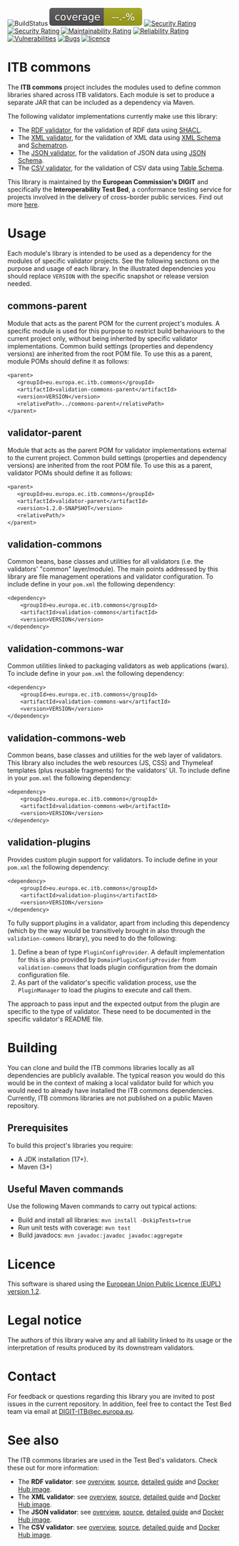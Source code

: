 ![BuildStatus](https://github.com/ISAITB/itb-commons/actions/workflows/main.yml/badge.svg)
![Coverage](.github/badges/jacoco.svg)
[![Security Rating](https://sonarcloud.io/api/project_badges/measure?project=ISAITB_itb-commons&metric=coverage)](https://sonarcloud.io/summary/overall?id=ISAITB_itb-commons)
[![Security Rating](https://sonarcloud.io/api/project_badges/measure?project=ISAITB_itb-commons&metric=security_rating)](https://sonarcloud.io/summary/overall?id=ISAITB_itb-commons)
[![Maintainability Rating](https://sonarcloud.io/api/project_badges/measure?project=ISAITB_itb-commons&metric=sqale_rating)](https://sonarcloud.io/summary/overall?id=ISAITB_itb-commons)
[![Reliability Rating](https://sonarcloud.io/api/project_badges/measure?project=ISAITB_itb-commons&metric=reliability_rating)](https://sonarcloud.io/summary/overall?id=ISAITB_itb-commons)
[![Vulnerabilities](https://sonarcloud.io/api/project_badges/measure?project=ISAITB_itb-commons&metric=vulnerabilities)](https://sonarcloud.io/summary/overall?id=ISAITB_itb-commons)
[![Bugs](https://sonarcloud.io/api/project_badges/measure?project=ISAITB_itb-commons&metric=bugs)](https://sonarcloud.io/summary/overall?id=ISAITB_itb-commons)
[![licence](https://img.shields.io/github/license/ISAITB/itb-commons.svg?color=blue)](https://github.com/ISAITB/itb-commons/blob/master/LICENCE.txt)

# ITB commons

The **ITB commons** project includes the modules used to define common libraries shared across ITB validators. Each module is set to 
produce a separate JAR that can be included as a dependency via Maven.

The following validator implementations currently make use this library:
* The [RDF validator](https://github.com/ISAITB/shacl-validator), for the validation of RDF data using [SHACL](https://www.w3.org/TR/shacl/).
* The [XML validator](https://github.com/ISAITB/xml-validator), for the validation of XML data using [XML Schema](https://www.w3.org/standards/xml/schema.html) and [Schematron](https://schematron.com/).
* The [JSON validator](https://github.com/ISAITB/json-validator), for the validation of JSON data using [JSON Schema](https://json-schema.org/).
* The [CSV validator](https://github.com/ISAITB/csv-validator), for the validation of CSV data using [Table Schema](https://specs.frictionlessdata.io/table-schema/).

This library is maintained by the **European Commission's DIGIT** and specifically the **Interoperability Test Bed**,
a conformance testing service for projects involved in the delivery of cross-border public services. Find out more 
[here](https://joinup.ec.europa.eu/collection/interoperability-test-bed-repository/solution/interoperability-test-bed).

# Usage

Each module's library is intended to be used as a dependency for the modules of specific validator projects. See the
following sections on the purpose and usage of each library. In the illustrated dependencies you should replace 
`VERSION` with the specific snapshot or release version needed.

## commons-parent

Module that acts as the parent POM for the current project's modules. A specific module is used for this purpose
to restrict build behaviours to the current project only, without being inherited by specific validator
implementations. Common build settings (properties and dependency versions) are inherited from the root POM file.
To use this as a parent, module POMs should define it as follows:

```
<parent>
   <groupId>eu.europa.ec.itb.commons</groupId>
   <artifactId>validation-commons-parent</artifactId>
   <version>VERSION</version>
   <relativePath>../commons-parent</relativePath>
</parent>
```

## validator-parent

Module that acts as the parent POM for validator implementations external to the current project.  Common build 
settings (properties and dependency versions) are inherited from the root POM file. To use this as a parent, validator 
POMs should define it as follows:

```
<parent>
   <groupId>eu.europa.ec.itb.commons</groupId>
   <artifactId>validator-parent</artifactId>
   <version>1.2.0-SNAPSHOT</version>
   <relativePath/>
</parent>
```

## validation-commons

Common beans, base classes and utilities for all validators (i.e. the validators' "common" layer/module). The main 
points addressed by this library are file management operations and validator configuration. To include define in 
your `pom.xml` the following dependency:

```
<dependency>
    <groupId>eu.europa.ec.itb.commons</groupId>
    <artifactId>validation-commons</artifactId>
    <version>VERSION</version>
</dependency>
```

## validation-commons-war

Common utilities linked to packaging validators as web applications (wars). To include define in your `pom.xml` 
the following dependency:

```
<dependency>
    <groupId>eu.europa.ec.itb.commons</groupId>
    <artifactId>validation-commons-war</artifactId>
    <version>VERSION</version>
</dependency>
```

## validation-commons-web

Common beans, base classes and utilities for the web layer of validators. This library also includes the web resources
(JS, CSS) and Thymeleaf templates (plus reusable fragments) for the validators' UI. To include define in your `pom.xml`
the following dependency:

```
<dependency>
    <groupId>eu.europa.ec.itb.commons</groupId>
    <artifactId>validation-commons-web</artifactId>
    <version>VERSION</version>
</dependency>
```

## validation-plugins

Provides custom plugin support for validators. To include define in your `pom.xml` the following dependency:

```
<dependency>
    <groupId>eu.europa.ec.itb.commons</groupId>
    <artifactId>validation-plugins</artifactId>
    <version>VERSION</version>
</dependency>
```

To fully support plugins in a validator, apart from including this dependency (which by the way would be transitively brought in also through the `validation-commons` library),
you need to do the following:
1. Define a bean of type `PluginConfigProvider`. A default implementation for this is also provided by `DomainPluginConfigProvider` from `validation-commons` that loads plugin
   configuration from the domain configuration file.
2. As part of the validator's specific validation process, use the `PluginManager` to load the plugins to execute and call them.

The approach to pass input and the expected output from the plugin are specific to the type of validator. These need to be documented in the specific validator's README file.

# Building

You can clone and build the ITB commons libraries locally as all dependencies are publicly available. The typical reason
you would do this would be in the context of making a local validator build for which you would need to already have 
installed the ITB commons dependencies. Currently, ITB commons libraries are not published on a public Maven repository.  

## Prerequisites

To build this project's libraries you require:
* A JDK installation (17+).
* Maven (3+)

## Useful Maven commands

Use the following Maven commands to carry out typical actions:
* Build and install all libraries: `mvn install -DskipTests=true`
* Run unit tests with coverage: `mvn test`
* Build javadocs: `mvn javadoc:javadoc javadoc:aggregate`

# Licence

This software is shared using the [European Union Public Licence (EUPL) version 1.2](https://joinup.ec.europa.eu/collection/eupl/eupl-text-eupl-12).

# Legal notice

The authors of this library waive any and all liability linked to its usage or the interpretation of results produced
by its downstream validators.

# Contact

For feedback or questions regarding this library you are invited to post issues in the current repository. In addition,
feel free to contact the Test Bed team via email at [DIGIT-ITB@ec.europa.eu](mailto:DIGIT-ITB@ec.europa.eu).

# See also

The ITB commons libraries are used in the Test Bed's validators. Check these out for more
information:
* The **RDF validator**: see [overview](https://joinup.ec.europa.eu/collection/interoperability-test-bed-repository/solution/rdf-validator), [source](https://github.com/ISAITB/shacl-validator), [detailed guide](https://www.itb.ec.europa.eu/docs/guides/latest/validatingRDF/) and [Docker Hub image](https://hub.docker.com/r/isaitb/shacl-validator).
* The **XML validator**: see [overview](https://joinup.ec.europa.eu/collection/interoperability-test-bed-repository/solution/xml-validator), [source](https://github.com/ISAITB/xml-validator), [detailed guide](https://www.itb.ec.europa.eu/docs/guides/latest/validatingXML/) and [Docker Hub image](https://hub.docker.com/r/isaitb/xml-validator).
* The **JSON validator**: see [overview](https://joinup.ec.europa.eu/collection/interoperability-test-bed-repository/solution/json-validator), [source](https://github.com/ISAITB/json-validator), [detailed guide](https://www.itb.ec.europa.eu/docs/guides/latest/validatingJSON/) and [Docker Hub image](https://hub.docker.com/r/isaitb/json-validator).
* The **CSV validator**: see [overview](https://joinup.ec.europa.eu/collection/interoperability-test-bed-repository/solution/csv-validator), [source](https://github.com/ISAITB/csv-validator), [detailed guide](https://www.itb.ec.europa.eu/docs/guides/latest/validatingCSV/) and [Docker Hub image](https://hub.docker.com/r/isaitb/csv-validator).